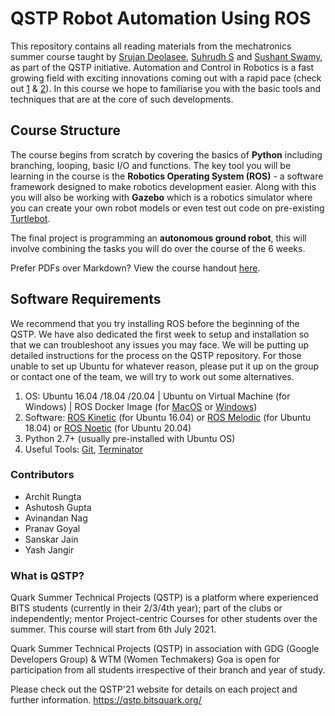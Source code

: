 # QSTP Robot Automation Using ROS

This repository contains all reading materials from the mechatronics summer course taught by [Srujan Deolasee](https://github.com/Srujan-D), [Suhrudh S](https://github.com/SuhrudhSarathy) and [Sushant Swamy](https://github.com/sushant1212), as part of the QSTP initiative. Automation and Control in Robotics is a fast growing field with exciting innovations coming out with a rapid pace (check out [1](https://www.youtube.com/watch?v=bmNaLtC6vkU) & [2](https://www.youtube.com/watch?v=_sBBaNYex3E)). In this course we hope to familiarise you with the basic tools and techniques that are at the core of such developments.

## Course Structure

The course begins from scratch by covering the basics of **Python** including branching, looping, basic I/O and functions. The key tool you will be learning in the course is the **Robotics Operating System (ROS)** - a software framework designed to make robotics development easier. Along with this you will also be working with **Gazebo** which is a robotics simulator where you can create your own robot models or even test out code on pre-existing [Turtlebot](https://www.turtlebot.com/).

The final project is programming an **autonomous ground robot**, this will involve combining the tasks you will do over the course of the 6 weeks.

Prefer PDFs over Markdown? View the course handout [here](Course_Handout.pdf).

## Software Requirements

We recommend that you try installing ROS before the beginning of the QSTP. We have also dedicated the first week to setup and installation so that we can troubleshoot any issues you may face. We will be putting up detailed instructions for the process on the QSTP repository. For those unable to set up Ubuntu for whatever reason, please put it up on the group or contact one of the team, we will try to work out some alternatives.

1. OS: Ubuntu 16.04 /18.04 /20.04 | Ubuntu on Virtual Machine (for Windows) | ROS Docker Image (for [MacOS](https://www.xiaokeyang.com/blog/using_ros_with_docker_in_macos) or [Windows](https://docs.docker.com/docker-for-windows/))
2. Software: [ROS Kinetic](http://wiki.ros.org/kinetic/Installation/Ubuntu) (for Ubuntu 16.04) or [ROS Melodic](http://wiki.ros.org/kinetic/Installation/Ubuntu) (for Ubuntu 18.04) or [ROS Noetic](http://wiki.ros.org/noetic/Installation/Ubuntu) (for Ubuntu 20.04)
3. Python 2.7+ (usually pre-installed with Ubuntu OS)
4. Useful Tools: [Git](https://git-scm.com/), [Terminator](https://terminator-gtk3.readthedocs.io/en/latest/)

### Contributors

* Archit Rungta
* Ashutosh Gupta
* Avinandan Nag
* Pranav Goyal
* Sanskar Jain
* Yash Jangir

### What is QSTP?

Quark Summer Technical Projects (QSTP) is a platform where experienced BITS students (currently in their 2/3/4th year); part of the clubs or independently; mentor Project-centric Courses for other students over the summer. This course will start from 6th July 2021.

Quark Summer Technical Projects (QSTP) in association with GDG (Google Developers Group) & WTM (Women Techmakers) Goa is open for participation from all students irrespective of their branch and year of study.

Please check out the QSTP'21 website for details on each project and further information. https://qstp.bitsquark.org/
